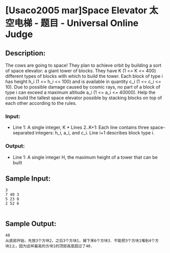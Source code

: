 # [Usaco2005 mar]Space Elevator 太空电梯 - 题目 - Universal Online Judge

## Description: 

The cows are going to space! They plan to achieve orbit by building a sort of space elevator: a giant tower of blocks. They have K (1 <= K <= 400) different types of blocks with which to build the tower. Each block of type i has height h_i (1 <= h_i <= 100) and is available in quantity c_i (1 <= c_i <= 10). Due to possible damage caused by cosmic rays, no part of a block of type i can exceed a maximum altitude a_i (1 <= a_i <= 40000). Help the cows build the tallest space elevator possible by stacking blocks on top of each other according to the rules. 

### Input: 

* Line 1: A single integer, K * Lines 2..K+1: Each line contains three space-separated integers: h_i, a_i, and c_i. Line i+1 describes block type i.

### Output: 

* Line 1: A single integer H, the maximum height of a tower that can be built


## Sample Input: 
```
3
7 40 3
5 23 8
2 52 6


```

## Sample Output: 
```
48
从底部开始，先放3个方块2，之后3个方块1，接下来6个方块3．不能把3个方块1堆到4个方
块2上，因为这样最高的方块1的顶部高度超过了40.

```
